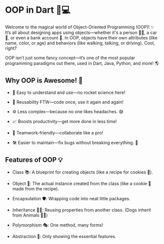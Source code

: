 # OOP in Dart 🎩💻

Welcome to the magical world of Object-Oriented Programming (OOP)! ✨ It’s all about designing apps using objects—whether it's a person 🧍‍♂️, a car 🚗, or even a bank account 🏦. In OOP, objects have their own attributes (like name, color, or age) and behaviors (like walking, talking, or driving). Cool, right?

OOP isn’t just some fancy concept—it’s one of the most popular programming paradigms out there, used in Dart, Java, Python, and more! 🌎

## Why OOP is Awesome! 🤩

- 🧠 Easy to understand and use—no rocket science here!

- 🔁 Reusability FTW—code once, use it again and again!

- ⚙️ Less complex—because no one likes headaches. 😅

- 📈 Boosts productivity—get more done in less time!

- 👥 Teamwork-friendly—collaborate like a pro!

- 🛠️ Easier to maintain—fix bugs without breaking everything. 🐞

## Features of OOP 💡

- Class 📚: A blueprint for creating objects (like a recipe for cookies 🍪).

- Object 🎯: The actual instance created from the class (like a cookie 🍪 made from the recipe).

- Encapsulation 🛡️: Wrapping code into neat little packages.

- Inheritance 👨‍👧: Reusing properties from another class. (Dogs inherit from Animals 🐶🐾)

- Polymorphism 🎭: One method, many forms!

- Abstraction 💼: Only showing the essential features.